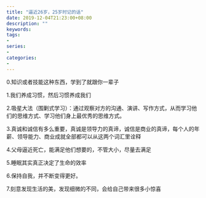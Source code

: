 ```yaml
---
title: "逼近26岁，25岁时记的话"
date: 2019-12-04T21:23:00+08:00
description: ""
keywords:
tags:
-
series:
-
categories:
-
---
```



0.知识或者技能这种东西，学到了就跟你一辈子

1.我们养成习惯，然后习惯养成我们

2.吸星大法（围剿式学习）：通过观察对方的沟通、演讲、写作方式，从而学习他们的思维方式、学习他们身上最优秀的思维方式。

3.真诚和诚信有多么重要，真诚是领导力的真谛，诚信是商业的真谛，每个人的年薪、领导能力、商业成就全部都可以从这两个词汇里诠释

4.父母逼近死亡，能满足他们想要的，不管大小，尽量去满足

5.睡眠其实真正决定了生命的效率

6.保持自我，并不断变得更好。

7.刻意发现生活的美，发现细微的不同，会给自己带来很多小惊喜